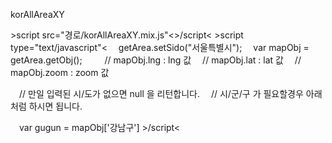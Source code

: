 korAllAreaXY



&gt;script src="경로/korAllAreaXY.mix.js"&lt;&gt;/script&lt;
&gt;script type="text/javascript"&lt;
　getArea.setSido("서울특별시"); 
　var mapObj = getArea.getObj(); 
　 
　// mapObj.lng : lng 값 
　// mapObj.lat : lat 값 
　// mapObj.zoom : zoom 값 

　// 만일 입력된 시/도가 없으면 null 을 리턴합니다. 
　// 시/군/구 가 필요할경우 아래처럼 하시면 됩니다. 

　var gugun = mapObj['강남구']
&gt;/script&lt;　
